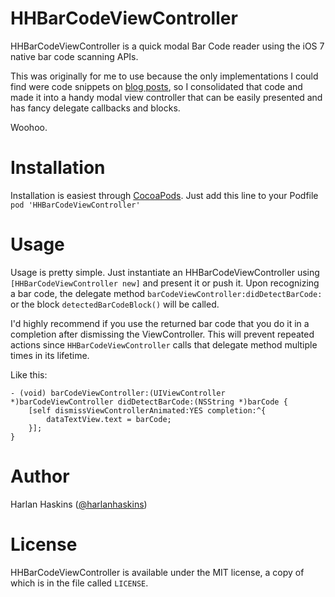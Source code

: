 # HHBarCodeViewController

HHBarCodeViewController is a quick modal Bar Code reader using the iOS 7 native bar code scanning APIs.

This was originally for me to use because the only implementations I could find were code snippets on [blog posts](http://www.infragistics.com/community/blogs/torrey-betts/archive/2013/10/10/scanning-barcodes-with-ios-7-objective-c.aspx), so I consolidated that code and made it into a handy modal view controller that can be easily presented and has fancy delegate callbacks and blocks.

Woohoo.

# Installation

Installation is easiest through [CocoaPods](http://www.cocoapods.org). Just add this line to your Podfile
`pod 'HHBarCodeViewController'`

# Usage

Usage is pretty simple. Just instantiate an HHBarCodeViewController using `[HHBarCodeViewController new]` and present it or push it. Upon recognizing a bar code, the delegate method `barCodeViewController:didDetectBarCode:` or the block `detectedBarCodeBlock()` will be called.

I'd highly recommend if you use the returned bar code that you do it in a completion after dismissing the ViewController. This will prevent repeated actions since `HHBarCodeViewController` calls that delegate method multiple times in its lifetime.

Like this:

    - (void) barCodeViewController:(UIViewController *)barCodeViewController didDetectBarCode:(NSString *)barCode {
        [self dismissViewControllerAnimated:YES completion:^{
            dataTextView.text = barCode;
        }];
    }

# Author

Harlan Haskins ([@harlanhaskins](http://github.com/harlanhaskins))

# License

HHBarCodeViewController is available under the MIT license, a copy of which is in the file called `LICENSE`.
